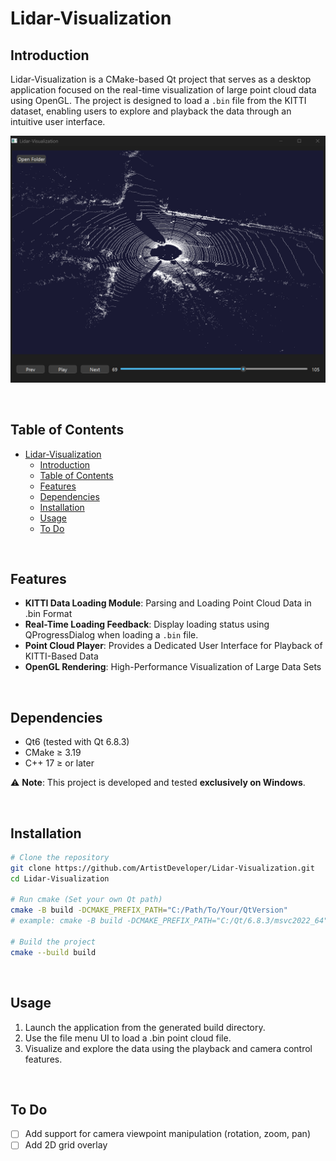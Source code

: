 # Lidar-Visualization

## Introduction
Lidar-Visualization is a CMake-based Qt project that serves as a desktop application focused on the real-time visualization of large point cloud data using OpenGL. The project is designed to load a `.bin` file from the KITTI dataset, enabling users to explore and playback the data through an intuitive user interface.

<p align="center">
  <img src="./assets/sample_frame.png" alt="Render Output" width="600"/>
</p>

<br/>

## Table of Contents
- [Lidar-Visualization](#lidar-visualization)
  - [Introduction](#introduction)
  - [Table of Contents](#table-of-contents)
  - [Features](#features)
  - [Dependencies](#dependencies)
  - [Installation](#installation)
  - [Usage](#usage)
  - [To Do](#to-do)

<br/>

## Features
- **KITTI Data Loading Module**: Parsing and Loading Point Cloud Data in .bin Format
- **Real-Time Loading Feedback**: Display loading status using QProgressDialog when loading a `.bin` file.
- **Point Cloud Player**: Provides a Dedicated User Interface for Playback of KITTI-Based Data
- **OpenGL Rendering**: High-Performance Visualization of Large Data Sets

<br/>

## Dependencies
- Qt6 (tested with Qt 6.8.3)
- CMake ≥ 3.19
- C++ 17 ≥ or later

⚠️ **Note**: This project is developed and tested **exclusively on Windows**.

<br/>

## Installation
```bash
# Clone the repository
git clone https://github.com/ArtistDeveloper/Lidar-Visualization.git
cd Lidar-Visualization

# Run cmake (Set your own Qt path)
cmake -B build -DCMAKE_PREFIX_PATH="C:/Path/To/Your/QtVersion"
# example: cmake -B build -DCMAKE_PREFIX_PATH="C:/Qt/6.8.3/msvc2022_64"

# Build the project
cmake --build build
```

<br/>

## Usage
1. Launch the application from the generated build directory.
2. Use the file menu UI to load a .bin point cloud file.
3. Visualize and explore the data using the playback and camera control features.

<br/>

## To Do
- [ ] Add support for camera viewpoint manipulation (rotation, zoom, pan)
- [ ] Add 2D grid overlay
